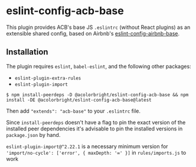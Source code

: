 # eslint-config-acb-base

This plugin provides ACB's base JS `.eslintrc` (without React plugins) as an extensible shared config, based on Airbnb's
[eslint-config-airbnb-base](https://github.com/airbnb/javascript/tree/master/packages/eslint-config-airbnb-base).

## Installation

The plugin requires `eslint`, `babel-eslint`, and the following other packages:

- `eslint-plugin-extra-rules`
- `eslint-plugin-import`

```shell
$ npm install-peerdeps -D @acolorbright/eslint-config-acb-base && npm install -DE @acolorbright/eslint-config-acb-base@latest
```

Then add `"extends": "acb-base"` to your `.eslintrc` file.

Since `install-peerdeps` doesn't have a flag to pin the exact version of the installed peer dependencies it's advisable to pin the installed versions in `package.json` by hand.

`eslint-plugin-import@^2.22.1` is a necessary minimum version for `'import/no-cycle': ['error', { maxDepth: '∞' }]` in `rules/imports.js` to work
